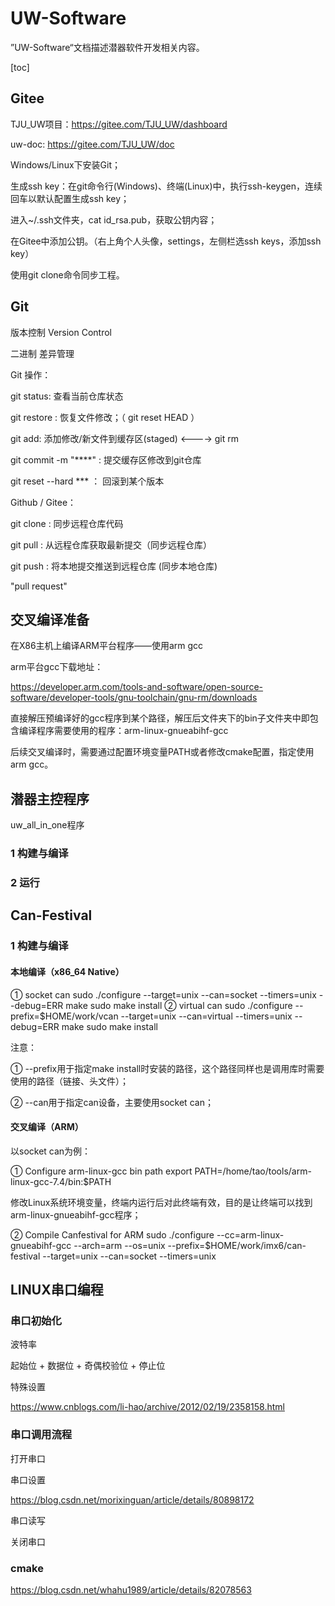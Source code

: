 # UW-Software

”UW-Software“文档描述潜器软件开发相关内容。



[toc]

## Gitee

TJU_UW项目：https://gitee.com/TJU_UW/dashboard

uw-doc: https://gitee.com/TJU_UW/doc

Windows/Linux下安装Git；

生成ssh key：在git命令行(Windows)、终端(Linux)中，执行ssh-keygen，连续回车以默认配置生成ssh key；

进入~/.ssh文件夹，cat id_rsa.pub，获取公钥内容；

在Gitee中添加公钥。（右上角个人头像，settings，左侧栏选ssh keys，添加ssh key）

使用git clone命令同步工程。



## Git

版本控制 Version Control

二进制 差异管理

Git 操作：

git status: 查看当前仓库状态

git restore : 恢复文件修改；（ git reset HEAD <file> ）

git add: 添加修改/新文件到缓存区(staged)  <----> git rm

git commit -m "****" : 提交缓存区修改到git仓库

git reset --hard *** ： 回滚到某个版本

Github / Gitee：

git clone : 同步远程仓库代码

git pull : 从远程仓库获取最新提交（同步远程仓库）

git push : 将本地提交推送到远程仓库 (同步本地仓库)

"pull request"



## 交叉编译准备

在X86主机上编译ARM平台程序——使用arm gcc

arm平台gcc下载地址：

https://developer.arm.com/tools-and-software/open-source-software/developer-tools/gnu-toolchain/gnu-rm/downloads

直接解压预编译好的gcc程序到某个路径，解压后文件夹下的bin子文件夹中即包含编译程序需要使用的程序：arm-linux-gnueabihf-gcc

后续交叉编译时，需要通过配置环境变量PATH或者修改cmake配置，指定使用arm gcc。



## 潜器主控程序

uw_all_in_one程序

### 1 构建与编译



### 2 运行



## Can-Festival

### 1 构建与编译

#### 本地编译（x86_64 Native）

① socket can
sudo ./configure --target=unix --can=socket --timers=unix --debug=ERR
make
sudo make install
② virtual can
sudo ./configure --prefix=$HOME/work/vcan --target=unix --can=virtual --timers=unix --debug=ERR
make
sudo make install

注意：

① --prefix用于指定make install时安装的路径，这个路径同样也是调用库时需要使用的路径（链接、头文件）；

② --can用于指定can设备，主要使用socket can；

#### 交叉编译（ARM）

以socket can为例：

① Configure arm-linux-gcc bin path
export PATH=/home/tao/tools/arm-linux-gcc-7.4/bin:$PATH

修改Linux系统环境变量，终端内运行后对此终端有效，目的是让终端可以找到arm-linux-gnueabihf-gcc程序；

② Compile Canfestival for ARM
sudo ./configure --cc=arm-linux-gnueabihf-gcc --arch=arm  --os=unix --prefix=$HOME/work/imx6/can-festival --target=unix --can=socket --timers=unix

## LINUX串口编程

### 串口初始化

波特率

起始位 + 数据位 + 奇偶校验位 + 停止位

特殊设置

https://www.cnblogs.com/li-hao/archive/2012/02/19/2358158.html

### 串口调用流程

打开串口

串口设置

https://blog.csdn.net/morixinguan/article/details/80898172

串口读写

关闭串口

### cmake

https://blog.csdn.net/whahu1989/article/details/82078563